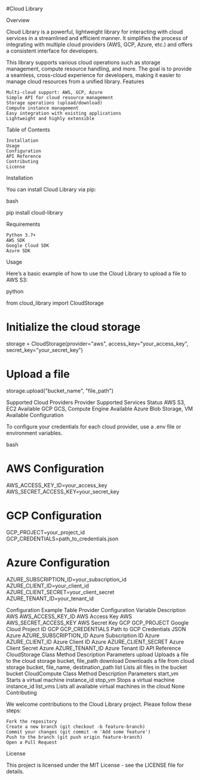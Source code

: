 #Cloud Library

Overview

Cloud Library is a powerful, lightweight library for interacting with cloud services in a streamlined and efficient manner. It simplifies the process of integrating with multiple cloud providers (AWS, GCP, Azure, etc.) and offers a consistent interface for developers.

This library supports various cloud operations such as storage management, compute resource handling, and more. The goal is to provide a seamless, cross-cloud experience for developers, making it easier to manage cloud resources from a unified library.
Features

    Multi-cloud support: AWS, GCP, Azure
    Simple API for cloud resource management
    Storage operations (upload/download)
    Compute instance management
    Easy integration with existing applications
    Lightweight and highly extensible

Table of Contents

    Installation
    Usage
    Configuration
    API Reference
    Contributing
    License

Installation

You can install Cloud Library via pip:

bash

pip install cloud-library

Requirements

    Python 3.7+
    AWS SDK
    Google Cloud SDK
    Azure SDK

Usage

Here’s a basic example of how to use the Cloud Library to upload a file to AWS S3:

python

from cloud_library import CloudStorage

# Initialize the cloud storage
storage = CloudStorage(provider="aws", access_key="your_access_key", secret_key="your_secret_key")

# Upload a file
storage.upload("bucket_name", "file_path")

Supported Cloud Providers
Provider	Supported Services	Status
AWS	S3, EC2	Available
GCP	GCS, Compute Engine	Available
Azure	Blob Storage, VM	Available
Configuration

To configure your credentials for each cloud provider, use a .env file or environment variables.

bash

# AWS Configuration
AWS_ACCESS_KEY_ID=your_access_key
AWS_SECRET_ACCESS_KEY=your_secret_key

# GCP Configuration
GCP_PROJECT=your_project_id
GCP_CREDENTIALS=path_to_credentials.json

# Azure Configuration
AZURE_SUBSCRIPTION_ID=your_subscription_id
AZURE_CLIENT_ID=your_client_id
AZURE_CLIENT_SECRET=your_client_secret
AZURE_TENANT_ID=your_tenant_id

Configuration Example Table
Provider	Configuration Variable	Description
AWS	AWS_ACCESS_KEY_ID	AWS Access Key
AWS	AWS_SECRET_ACCESS_KEY	AWS Secret Key
GCP	GCP_PROJECT	Google Cloud Project ID
GCP	GCP_CREDENTIALS	Path to GCP Credentials JSON
Azure	AZURE_SUBSCRIPTION_ID	Azure Subscription ID
Azure	AZURE_CLIENT_ID	Azure Client ID
Azure	AZURE_CLIENT_SECRET	Azure Client Secret
Azure	AZURE_TENANT_ID	Azure Tenant ID
API Reference
CloudStorage Class
Method	Description	Parameters
upload	Uploads a file to the cloud storage	bucket, file_path
download	Downloads a file from cloud storage	bucket, file_name, destination_path
list	Lists all files in the bucket	bucket
CloudCompute Class
Method	Description	Parameters
start_vm	Starts a virtual machine	instance_id
stop_vm	Stops a virtual machine	instance_id
list_vms	Lists all available virtual machines in the cloud	None
Contributing

We welcome contributions to the Cloud Library project. Please follow these steps:

    Fork the repository
    Create a new branch (git checkout -b feature-branch)
    Commit your changes (git commit -m 'Add some feature')
    Push to the branch (git push origin feature-branch)
    Open a Pull Request

License

This project is licensed under the MIT License - see the LICENSE file for details.
